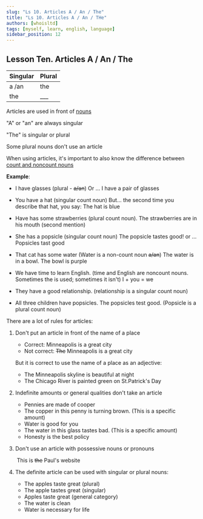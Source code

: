 ```yaml
---
slug: "Ls 10. Articles A / An / The"
title: "Ls 10. Articles A / An / THe"
authors: [whoisltd]
tags: [myself, learn, english, language]
sidebar_position: 12
---
```

## Lesson Ten. Articles A / An / The

| Singular | Plural |
| -------- | ------ |
| a /an    | the    |
| the      | ___    |

Articles are used in front of [nouns](lesson-four.md)

"A" or "an" are always singular

"The" is singular or plural

Some plural nouns don't use an article

When using articles, it's important to also know the difference between [count and noncount nouns](lesson-nineteen.md)

**Example**:

- I have glasses (plural - <s>a/an</s>) Or ... I have a pair of glasses

- You have a hat (singular count noun) But... the second time you describe that hat, you say: The hat is blue
- Have has some strawberries (plural count noun). The strawberries are in his mouth (second mention)
- She has a popsicle (singular count noun) The popsicle tastes good! or ... Popsicles tast good
- That cat has some water (Water is a non-count noun <s>a/an</s>) The water is in a bowl. The bowl is purple
- We have time to learn English. (time and English are noncount nouns. Sometimes the is used; sometimes it isn't) I + you = we
- They have a good relationship. (relationship is a singular count noun)
- All three children have popsicles. The popsicles test good. (Popsicle is a plural count noun)

There are a lot of rules for articles:

1. Don't put an article in front of the name of a place

   - Correct: Minneapolis is a great city
   - Not correct: <s>The</s> Minneapolis is a great city

   But it is correct to use the name of a place as an adjective:

   - The Minneapolis skyline is beautiful at night
   - The Chicago River is painted green on St.Patrick's Day

2. Indefinite amounts or general qualities don't take an article

   - Pennies are made of cooper
   - The copper in this penny is turning brown. (This is a specific amount)
   - Water is good for you
   - The water in this glass tastes bad. (This is a specific amount)
   - Honesty is the best policy

3. Don't use an article with possessive nouns or pronouns

   ​	This is <s>the</s> Paul's website

4. The definite article can be used with singular or plural nouns:

   - The apples taste great (plural)
   - The apple tastes great (singular)
   - Apples taste great (general category)
   - The water is clean
   - Water is necessary for life